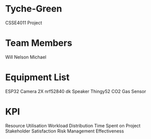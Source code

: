 # Tyche-Green
CSSE4011 Project

# Team Members
Will
Nelson
Michael

# Equipment List
ESP32 Camera
2X nrf52840 dk
Speaker
Thingy52
CO2 Gas Sensor

# KPI
Resource Utilisation
Workload Distribution
Time Spent on Project
Stakeholder Satisfaction
Risk Management Effectiveness


